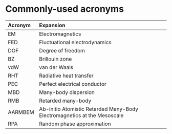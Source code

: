 # Commonly-used acronyms

| Acronym | Expansion |
|:--------|:----------|
| EM | Electromagnetics |
| FED | Fluctuational electrodynamics |
| DOF | Degree of freedom |
| BZ | Brillouin zone |
| vdW | van der Waals |
| RHT | Radiative heat transfer |
| PEC | Perfect electrical conductor |
| MBD | Many-body dispersion |
| RMB | Retarded many-body |
| AARMBEM | Ab-initio Atomistic Retarded Many-Body Electromagnetics at the Mesoscale |
| RPA | Random phase approximation |